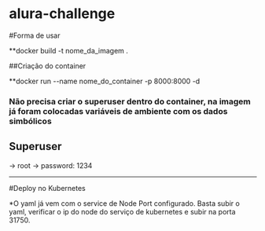 # alura-challenge
#Forma de usar

**docker build -t nome_da_imagem .

##Criação do container

**docker run --name nome_do_container -p 8000:8000 -d 

### Não precisa criar o superuser dentro do container, na imagem já foram colocadas variáveis de ambiente com os dados simbólicos ###

## Superuser ##

-> root
-> password: 1234

---

#Deploy no Kubernetes

*O yaml já vem com o service de Node Port configurado. Basta subir o yaml, verificar o ip do node do serviço de kubernetes e subir na porta 31750.
